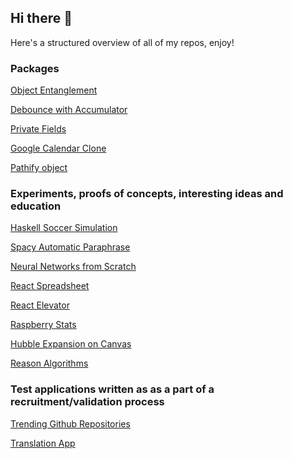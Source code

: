 ## Hi there 👋

Here's a structured overview of all of my repos, enjoy!

### Packages

[Object Entanglement](https://github.com/lukigarazus/object-entanglement)

[Debounce with Accumulator](https://github.com/lukigarazus/proxy-debounce-with-accumulator)

[Private Fields](https://github.com/lukigarazus/proxy-private-fields)

[Google Calendar Clone](https://github.com/lukigarazus/react-google-calendar-clone)

[Pathify object](https://github.com/lukigarazus/pathify-object)

### Experiments, proofs of concepts, interesting ideas and education

[Haskell Soccer Simulation](https://github.com/lukigarazus/haskell-soccer-simulation)

[Spacy Automatic Paraphrase](https://github.com/lukigarazus/automatic-paraphrase)

[Neural Networks from Scratch](https://github.com/lukigarazus/neural-networks-from-scratch-course)

[React Spreadsheet](https://github.com/lukigarazus/react-mobx-spreadsheet)

[React Elevator](https://github.com/lukigarazus/elevator)

[Raspberry Stats](https://github.com/lukigarazus/raspberry-stats)

[Hubble Expansion on Canvas](https://github.com/lukigarazus/hubble-expansion)

[Reason Algorithms](https://github.com/lukigarazus/reason-algorithms)

### Test applications written as as a part of a recruitment/validation process

[Trending Github Repositories](https://github.com/lukigarazus/gitrending)

[Translation App](https://github.com/lukigarazus/translation-app)

<!--
**lukigarazus/lukigarazus** is a ✨ _special_ ✨ repository because its `README.md` (this file) appears on your GitHub profile.

Here are some ideas to get you started:

- 🔭 I’m currently working on ...
- 🌱 I’m currently learning ...
- 👯 I’m looking to collaborate on ...
- 🤔 I’m looking for help with ...
- 💬 Ask me about ...
- 📫 How to reach me: ...
- 😄 Pronouns: ...
- ⚡ Fun fact: ...
-->
